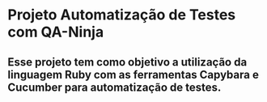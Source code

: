 # Projeto Automatização de Testes com QA-Ninja
## Esse projeto tem como objetivo a utilização da linguagem Ruby com as ferramentas Capybara e Cucumber para automatização de testes.